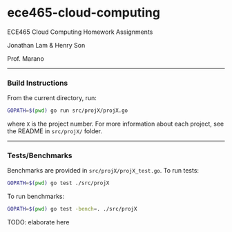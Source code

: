 # ece465-cloud-computing
ECE465 Cloud Computing Homework Assignments

Jonathan Lam & Henry Son

Prof. Marano

---

### Build Instructions
From the current directory, run:
```bash
GOPATH=$(pwd) go run src/projX/projX.go
```
where `X` is the project number. For more information about each project,
see the README in `src/projX/` folder.

---

### Tests/Benchmarks
Benchmarks are provided in `src/projX/projX_test.go`. To run tests:
```bash
GOPATH=$(pwd) go test ./src/projX
```
To run benchmarks:
```bash
GOPATH=$(pwd) go test -bench=. ./src/projX
```

TODO: elaborate here
